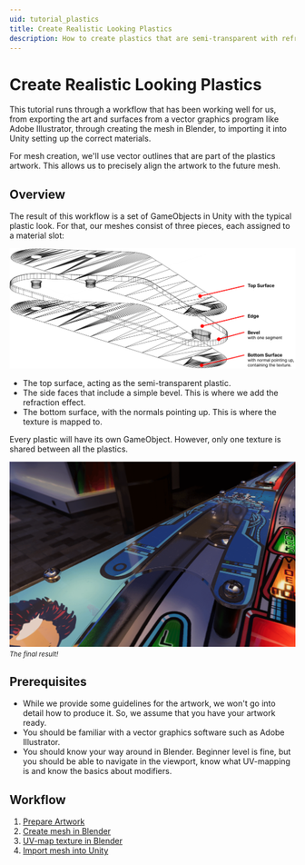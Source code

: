 ```yaml
---
uid: tutorial_plastics
title: Create Realistic Looking Plastics
description: How to create plastics that are semi-transparent with refraction
---
```


# Create Realistic Looking Plastics

This tutorial runs through a workflow that has been working well for us, from exporting the art and surfaces from a vector graphics program like Adobe Illustrator, through creating the mesh in Blender, to importing it into Unity setting up the correct materials.

For mesh creation, we'll use vector outlines that are part of the plastics artwork. This allows us to precisely align the artwork to the future mesh.

## Overview

The result of this workflow is a set of GameObjects in Unity with the typical plastic look. For that, our meshes consist of three pieces, each assigned to a material slot:

![Overview](overview.png)


- The top surface, acting as the semi-transparent plastic.
- The side faces that include a simple bevel. This is where we add the refraction effect.
- The bottom surface, with the normals pointing up. This is where the texture is mapped to.

Every plastic will have its own GameObject. However, only one texture is shared between all the plastics.

![Final result in Unity](t2-example.png)
<small><i>The final result!</i></small>

## Prerequisites

- While we provide some guidelines for the artwork, we won't go into detail how to produce it. So, we assume that you have your artwork ready.
- You should be familiar with a vector graphics software such as Adobe Illustrator. 
- You should know your way around in Blender. Beginner level is fine, but you should be able to navigate in the viewport, know what UV-mapping is and know the basics about modifiers.

## Workflow

1. [Prepare Artwork](xref:tutorial_plastics_1)
2. [Create mesh in Blender](xref:tutorial_plastics_2)
3. [UV-map texture in Blender](xref:tutorial_plastics_3)
4. [Import mesh into Unity](xref:tutorial_plastics_4)
